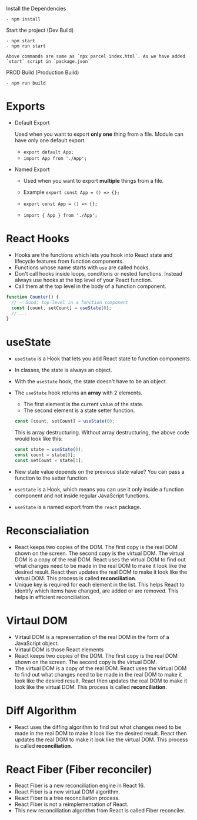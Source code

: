 Install the Dependencies

    - npm install

Start the project (Dev Build)

    - npm start
    - npm run start

    Above commands are same as `npx parcel index.html`. As we have added `start` script in `package.json`

PROD Build (Production Build)

    - npm run build

# Exports

- Default Export

  Used when you want to export **only one** thing from a file.
  Module can have only one default export.

  - `export default App;`
  - `import App from './App';`

- Named Export

  - Used when you want to export **multiple** things from a file.
  - Example
    `export const App = () => {};`

  - `export const App = () => {};`
  - `import { App } from './App';`

# React Hooks

- Hooks are the functions which lets you hook into React state and lifecycle features from function components.
- Functions whose name starts with `use` are called hooks.
- Don't call hooks inside loops, conditions or nested functions. Instead always use hooks at the top level of your React function.
- Call them at the top level in the body of a function component.

```js
function Counter() {
  // ✅ Good: top-level in a function component
  const [count, setCount] = useState(0);
  // ...
}
```

# useState

- `useState` is a Hook that lets you add React state to function components.
- In classes, the state is always an object.
- With the `useState` hook, the state doesn't have to be an object.
- The `useState` hook returns an **array** with 2 elements.

  - The first element is the current value of the state.
  - The second element is a state setter function.

  ```js
  const [count, setCount] = useState(0);
  ```

  This is array destructuring. Without array destructuring, the above code would look like this:

  ```js
  const state = useState(0);
  const count = state[0];
  const setCount = state[1];
  ```

- New state value depends on the previous state value? You can pass a function to the setter function.
- `useState` is a Hook, which means you can use it only inside a function component and not inside regular JavaScript functions.
- `useState` is a named export from the `react` package.

# Reconscialiation

- React keeps two copies of the DOM. The first copy is the real DOM shown on the screen. The second copy is the virtual DOM. The virtual DOM is a copy of the real DOM. React uses the virtual DOM to find out what changes need to be made in the real DOM to make it look like the desired result. React then updates the real DOM to make it look like the virtual DOM. This process is called **reconciliation**.
- Unique key is required for each element in the list. This helps React to identify which items have changed, are added or are removed. This helps in efficient reconciliation.

# Virtaul DOM

- Virtaul DOM is a representation of the real DOM in the form of a JavaScript object.
- Virtaul DOM is those React elements
- React keeps two copies of the DOM. The first copy is the real DOM shown on the screen. The second copy is the virtual DOM.
- The virtual DOM is a copy of the real DOM. React uses the virtual DOM to find out what changes need to be made in the real DOM to make it look like the desired result. React then updates the real DOM to make it look like the virtual DOM. This process is called **reconciliation**.

# Diff Algorithm

- React uses the diffing algorithm to find out what changes need to be made in the real DOM to make it look like the desired result. React then updates the real DOM to make it look like the virtual DOM. This process is called **reconciliation**.

# React Fiber (Fiber reconciler)

- React Fiber is a new reconciliation engine in React 16.
- React Fiber is a new virtual DOM algorithm.
- React Fiber is a tree reconciliation process.
- React Fiber is not a reimplementation of React.
- This new reconciliation algorithm from React is called Fiber reconciler.
